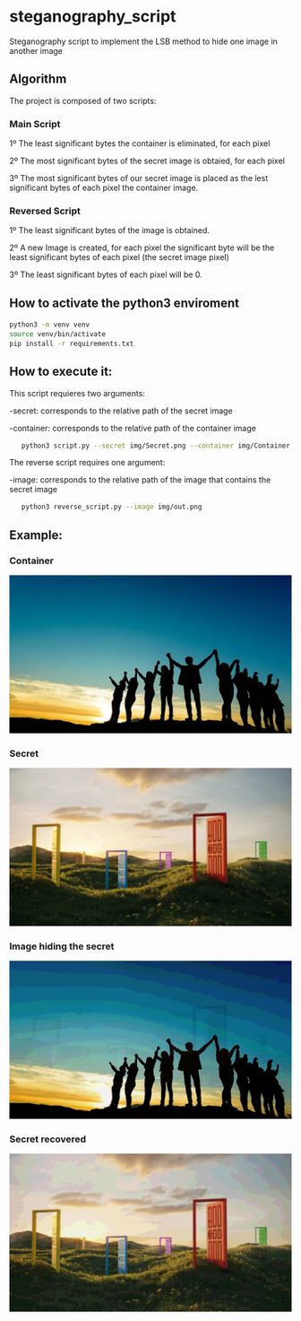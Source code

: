 # steganography_script
Steganography script to implement the LSB method to hide one image in another image

## Algorithm

The project is composed of two scripts:

### Main Script

1º The least significant bytes the container is eliminated, for each pixel

2º The most significant bytes of the secret image is obtaied, for each pixel

3º The most significant bytes of our secret image is placed as the lest significant bytes of each pixel the container image.

### Reversed Script

1º The least significant bytes of the image is obtained.

2º A new Image is created, for each pixel the significant byte will be the least significant bytes of each pixel (the secret image pixel)

3º The least significant bytes of each pixel will be 0.

## How to activate the python3 enviroment

```bash
python3 -m venv venv
source venv/bin/activate
pip install -r requirements.txt
```

## How to execute it:

This script requieres two arguments:

-secret: corresponds to the relative path of the secret image

-container: corresponds to the relative path of the container image

```bash
   python3 script.py --secret img/Secret.png --container img/Container.png 
```

The reverse script requires one argument:

-image: corresponds to the relative path of the image that contains the secret image

```bash
   python3 reverse_script.py --image img/out.png 
```

## Example:

### Container
![Container](img/Container.png)

### Secret
![Secret](img/Secret.png)

### Image hiding the secret
![out](img/out.png)

### Secret recovered
![secret_revealed](img/secret_revealed.png)